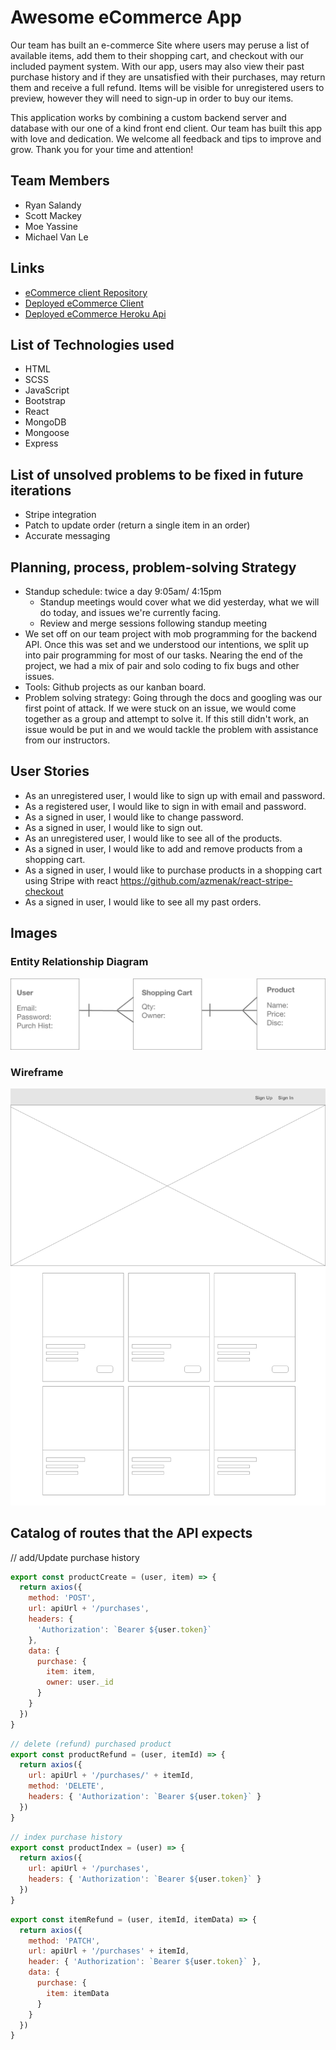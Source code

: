 # Awesome eCommerce App
Our team has built an e-commerce Site where users may peruse a list of available
items, add them to their shopping cart, and checkout with our included payment
system. With our app, users may also view their past purchase history and if
they are unsatisfied with their purchases, may return them and receive a full
refund. Items will be visible for unregistered users to preview, however they
will need to sign-up in order to buy our items.

This application works by combining a custom backend server and database with
our one of a kind front end client. Our team has built this app with love and
dedication. We welcome all feedback and tips to improve and grow. Thank you
for your time and attention!

## Team Members
- Ryan Salandy
- Scott Mackey
- Moe Yassine
- Michael Van Le

## Links
- [eCommerce client Repository](https://github.com/Boo-leans/eCommerce-client)
- [Deployed eCommerce Client](https://boo-leans.github.io/eCommerce-client/)
- [Deployed eCommerce Heroku Api](https://guarded-taiga-09203.herokuapp.com)

## List of Technologies used
- HTML
- SCSS
- JavaScript
- Bootstrap
- React
- MongoDB
- Mongoose
- Express

## List of unsolved problems to be fixed in future iterations
- Stripe integration
- Patch to update order (return a single item in an order)
- Accurate messaging

## Planning, process, problem-solving Strategy
- Standup schedule: twice a day 9:05am/ 4:15pm
  - Standup meetings would cover what we did yesterday, what we will do today, and issues we're currently facing. 
  - Review and merge sessions following standup meeting
- We set off on our team project with mob programming for the backend API. Once this was set and we understood our intentions, we split up into pair programming for most of our tasks. Nearing the end of the project, we had a mix of pair and solo coding to fix bugs and other issues. 
- Tools: Github projects as our kanban board. 
- Problem solving strategy: Going through the docs and googling was our first point of attack. If we were stuck on an issue, we would come together as a group and attempt to solve it. If this still didn't work, an issue would be put in and we would tackle the problem with assistance from our instructors. 

## User Stories
- As an unregistered user, I would like to sign up with email and password.
- As a registered user, I would like to sign in with email and password.
- As a signed in user, I would like to change password.
- As a signed in user, I would like to sign out.
- As an unregistered user, I would like to see all of the products.
- As a signed in user, I would like to add and remove products from a shopping cart.
- As a signed in user, I would like to purchase products in a shopping cart using Stripe with react https://github.com/azmenak/react-stripe-checkout
- As a signed in user, I would like to see all my past orders.

## Images

### Entity Relationship Diagram
![Entity Relationship Diagram](https://github.com/Boo-leans/eCommerce-api/blob/main/ERD.png)

### Wireframe
![Wireframes](https://github.com/Boo-leans/eCommerce-api/blob/main/WireFrame.png)

## Catalog of routes that the API expects
// add/Update purchase history
```javascript
export const productCreate = (user, item) => {
  return axios({
    method: 'POST',
    url: apiUrl + '/purchases',
    headers: {
      'Authorization': `Bearer ${user.token}`
    },
    data: {
      purchase: {
        item: item,
        owner: user._id
      }
    }
  })
}
```
```javascript
// delete (refund) purchased product
export const productRefund = (user, itemId) => {
  return axios({
    url: apiUrl + '/purchases/' + itemId,
    method: 'DELETE',
    headers: { 'Authorization': `Bearer ${user.token}` }
  })
}
```
```javascript
// index purchase history
export const productIndex = (user) => {
  return axios({
    url: apiUrl + '/purchases',
    headers: { 'Authorization': `Bearer ${user.token}` }
  })
}
```
```javascript
export const itemRefund = (user, itemId, itemData) => {
  return axios({
    method: 'PATCH',
    url: apiUrl + '/purchases' + itemId,
    header: { 'Authorization': `Bearer ${user.token}` },
    data: {
      purchase: {
        item: itemData
      }
    }
  })
}
```
